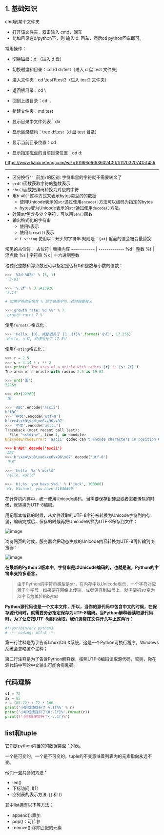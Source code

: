 ## 1. 基础知识

cmd到某个文件夹
- 打开该文件夹，双击输入 cmd，回车
- 比如目录在d/python下，则 输入 d: 回车，然后cd python回车即可。

常用操作：

- 切换磁盘：d:（进入 d 盘）
- 切换磁盘和目录：cd /d d:/test（进入 d 盘 test 文件夹）
- 进入文件夹：cd \test1\test2（进入 test2 文件夹）
- 返回根目录：cd \
- 回到上级目录：cd ..
- 新建文件夹：md test

- 显示目录中文件列表：dir
- 显示目录结构：tree d:\test（d 盘 test 目录）
- 显示当前目录位置：cd
- 显示指定磁盘的当前目录位置：cd d:


https://www.liaoxuefeng.com/wiki/1016959663602400/1017032074151456


---

- 区分换行`'''`前加`r`的区别: 字符串里的字符就不需要转义了
- `ord()`函数获取字符的整数表示
- `chr()`函数把编码转换为对应的字符
- 用`b'ABC'`这种方式来表示bytes类型的的数据
  - 使用Unicode表示的`str`通过使用`encode()`方法可以编码为指定的bytes
  - bytes变为Unicode表示的`str`通过使用`decode()`方法。
- 计算str包含多少个字符，可以用`len()`函数
- 输出格式化的字符串
  - 使用`%`表示
  - 使用`format()`表示
  - `f-string`:使用以 f 开头的字符串.规则是：{xx} 里面的值会被变量替换

常见的占位符：
占位符 | 替换内容
------------ | -------------
%d | 整数
%f | 浮点数
%s | 字符串
%x | 十六进制整数

格式化整数和浮点数还可以指定是否补0和整数与小数的位数：
```python
>>> '%2d-%02d' % (3, 1)
' 3-01'

>>> '%.2f' % 3.1415926
'3.14'

# 如果字符串里包含 % 是个普通字符，这时候要转义

>>>'growth rate: %d %%' % 7
'growth rate: 7 %'
```

使用`format()`格式化：
```python
>>> 'Hello, {0}, 成绩提升了 {1:.1f}%'.format('小红', 17.256)
'Hello, 小红, 成绩提升了 17.3%'
```
使用`f-sting`格式化：
```python
>>> r = 2.5
>>> s = 3.14 * r ** 2
>>> print(f'The area of a oricle with radius {r} is {s:.2f}')
The area of a oricle with radius 2.5 is 19.62
```


```python
>>> ord('国')
22269

>>> chr(22269)
'国'

>>> 'ABC'.encode('ascii')
b'ABC'
>>> '中文'.encode('utf-8')
b'\xe4\xb8\xad\xe6\x96\x87'
>>> '中文'.encode('ascii')
Traceback (most recent call last):
  File "<stdin>", line 1, in <module>
UnicodeEncodeError: 'ascii' codec can't encode characters in position 0-1: ordinal not in range(128)

>>> b'ABC'.decode('ascii')
'ABC'
>>> b'\xe4\xb8\xad\xe6\x96\x87'.decode('utf-8')
'中文'

>>> 'hello, %s'%'world'
'hello, world'

>>> 'Hi,%s, you have $%d.' % ('jack', 100000)
'Hi, Michael, you have $1000000.'

```

在计算机内存中，统一使用Unicode编码，当需要保存到硬盘或者需要传输的时候，就转换为UTF-8编码。

用记事本编辑的时候，从文件读取的UTF-8字符被转换为Unicode字符到内存里，编辑完成后，保存的时候再把Unicode转换为UTF-8保存到文件：

![image](https://user-images.githubusercontent.com/24636279/123756952-0a361800-d8f0-11eb-98f9-4d059d789c39.png)


浏览网页的时候，服务器会把动态生成的Unicode内容转换为UTF-8再传输到浏览器：

![image](https://user-images.githubusercontent.com/24636279/123756986-14f0ad00-d8f0-11eb-9854-7ffcbfc04041.png)


**在最新的Python 3版本中，字符串是以Unicode编码的，也就是说，Python的字符串支持多语言，**


> 由于Python的字符串类型是str，在内存中以Unicode表示，一个字符对应若干个字节。如果要在网络上传输，或者保存到磁盘上，就需要把str变为以字节为单位的bytes


**Python源代码也是一个文本文件，所以，当你的源代码中包含中文的时候，在保存源代码时，就需要务必指定保存为UTF-8编码。当Python解释器读取源代码时，为了让它按UTF-8编码读取，我们通常在文件开头写上这两行：**

```python
#!/usr/bin/env python3
# -*- coding: utf-8 -*-
```

第一行注释是为了告诉Linux/OS X系统，这是一个Python可执行程序，Windows系统会忽略这个注释；

第二行注释是为了告诉Python解释器，按照UTF-8编码读取源代码，否则，你在源代码中写的中文输出可能会有乱码。


## 代码理解
```python
s1 = 72
s2 = 85
r = (85-72) / 72 * 100
print('小明成绩提升了 %.1f%%' % r)
print('小明成绩提升了{0:.1f}%'.format(r))
print(f'小明成绩提升了{r:.1f}%')
```

## list和tuple

它们是python内置的的数据类型：列表。

一个是可变的，一个是不可变的。tuple的不变意味着列表内的元素指向永远不变。

他们一些共通的方法：
 - len()
 - 下标访问: l[1]
 - 空列表的表示方法: [] 和 ()


其中list拥有以下等方法：
 - append():添加
 - pop()：可传参
 - remove():移除匹配的元素



